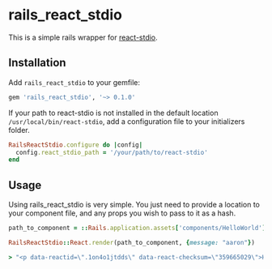 # rails_react_stdio

This is a simple rails wrapper for [react-stdio](https://github.com/mjackson/react-stdio).

## Installation
Add `rails_react_stdio` to your gemfile:

```ruby
gem 'rails_react_stdio', '~> 0.1.0'
```

If your path to react-stdio is not installed in the default location `/usr/local/bin/react-stdio`, add a configuration file to your initializers folder.

```ruby
RailsReactStdio.configure do |config|
  config.react_stdio_path = '/your/path/to/react-stdio'
end
```

## Usage

Using rails_react_stdio is very simple. You just need to provide a location to your component file, and any props you wish to pass to it as a hash.

```ruby
path_to_component = ::Rails.application.assets['components/HelloWorld'].filename

RailsReactStdio::React.render(path_to_component, {message: "aaron"})

> "<p data-reactid=\".1on4o1jtdds\" data-react-checksum=\"359665029\">Hello, aaron</p>"
```

